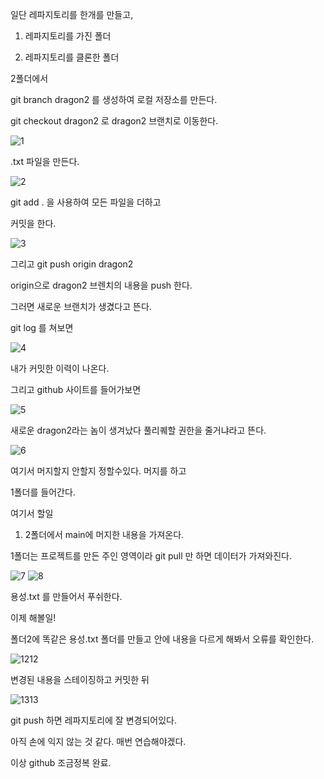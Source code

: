 일단 레파지토리를 한개를 만들고,


1. 레파지토리를 가진 폴더 

2. 레파지토리를 클론한 폴더



2폴더에서

git branch dragon2 를 생성하여 로컬 저장소를 만든다.

git checkout dragon2 로 dragon2 브랜치로 이동한다.

 

 ![1](https://user-images.githubusercontent.com/53888108/128548179-ab58b795-3b45-48d8-aec1-38987a6edf91.JPG)

.txt 파일을 만든다.

![2](https://user-images.githubusercontent.com/53888108/128548199-47f392b9-8aa3-48a5-be3f-fffd7b52a185.JPG)


git add . 을 사용하여 모든 파일을 더하고

커밋을 한다.

 ![3](https://user-images.githubusercontent.com/53888108/128548222-d9a30cc8-fbfe-4348-b7a0-557269844574.JPG)



그리고 git push origin dragon2

origin으로 dragon2 브렌치의 내용을 push 한다.

그러면 새로운 브랜치가 생겼다고 뜬다.

 

git log 를 쳐보면

![4](https://user-images.githubusercontent.com/53888108/128548242-405c1c11-f9ea-44f2-8d1f-0c564084fe86.JPG)


내가 커밋한 이력이 나온다.

 

그리고 github 사이트를 들어가보면

![5](https://user-images.githubusercontent.com/53888108/128548272-b54a42ef-3a42-498d-b6dd-a854a56bf8ad.JPG)


새로운 dragon2라는 놈이 생겨났다 풀리퀘할 권한을 줄거냐라고 뜬다.

![6](https://user-images.githubusercontent.com/53888108/128548288-e8af62ac-6f22-4491-a8c9-a669ad228d66.JPG)

여기서 머지할지 안할지 정할수있다. 머지를 하고

 

1폴더를 들어간다.

여기서 할일

1. 2폴더에서 main에 머지한 내용을 가져온다.

1폴더는 프로젝트를 만든 주인 영역이라 git pull 만 하면 데이터가 가져와진다.

![7](https://user-images.githubusercontent.com/53888108/128548340-64673691-bedf-48cd-8dcc-df7a60de672f.JPG)
![8](https://user-images.githubusercontent.com/53888108/128548344-3085ba4c-edef-417a-8e14-e52fe5278e59.JPG)



용성.txt 를 만들어서 푸쉬한다.

 

이제 해볼일!

폴더2에 똑같은 용성.txt 폴더를 만들고 안에 내용을 다르게 해봐서 오류를 확인한다.

![1212](https://user-images.githubusercontent.com/53888108/128548375-507a2a89-766e-4897-98e0-8fc449739a88.JPG)

변경된 내용을 스테이징하고 커밋한 뒤

![1313](https://user-images.githubusercontent.com/53888108/128548389-621b593a-0ab8-48d5-817b-4d3bb28505ff.JPG)

git push 하면 레파지토리에 잘 변경되어있다.

 

아직 손에 익지 않는 것 같다. 매번 연습해야겠다.
 
이상 github 조금정복 완료. 
